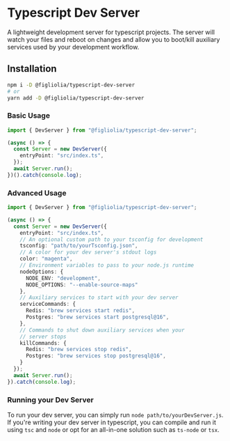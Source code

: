 # Typescript Dev Server
A lightweight development server for typescript projects. The server will watch your files and reboot on changes and allow you to boot/kill auxiliary services used by your development workflow.

## Installation
```bash
npm i -D @figliolia/typescript-dev-server
# or
yarn add -D @figliolia/typescript-dev-server
```

### Basic Usage
```typescript
import { DevServer } from "@figliolia/typescript-dev-server";

(async () => {
  const Server = new DevServer({
    entryPoint: "src/index.ts",
  });
  await Server.run();
})().catch(console.log);
```

### Advanced Usage
```typescript
import { DevServer } from "@figliolia/typescript-dev-server";

(async () => {
  const Server = new DevServer({
    entryPoint: "src/index.ts",
    // An optional custom path to your tsconfig for development 
    tsconfig: "path/to/yourTsconfig.json",
    // A color for your dev server's stdout logs
    color: "magenta",
    // Environment variables to pass to your node.js runtime
    nodeOptions: {
      NODE_ENV: "development",
      NODE_OPTIONS: "--enable-source-maps"
    },
    // Auxiliary services to start with your dev server
    serviceCommands: {
      Redis: "brew services start redis",
      Postgres: "brew services start postgresql@16",
    },
    // Commands to shut down auxiliary services when your
    // server stops
    killCommands: {
      Redis: "brew services stop redis",
      Postgres: "brew services stop postgresql@16",
    }
  });
  await Server.run();
}).catch(console.log);
```

### Running your Dev Server
To run your dev server, you can simply run `node path/to/yourDevServer.js`. If you're writing your dev server in typescript, you can compile and run it using `tsc` and `node` or opt for an all-in-one solution such as `ts-node` or `tsx`.